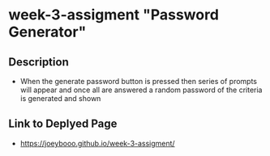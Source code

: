 # week-3-assigment "Password Generator"

## Description
* When the generate password button is pressed then series of prompts will appear and once all are answered a random password of the criteria is generated and shown

## Link to Deplyed Page
* https://joeybooo.github.io/week-3-assigment/


